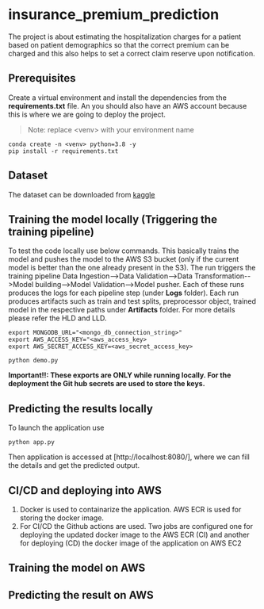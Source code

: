 # insurance_premium_prediction
The project is about estimating the hospitalization charges for a patient based on patient demographics so that the correct premium can be charged and this also helps to set a correct claim reserve upon notification.
## Prerequisites
Create a virtual environment and install the dependencies from the **requirements.txt** file. An you should also have an AWS account because this is where we are going to deploy the project.
>Note: replace \<venv\> with your environment name
```
conda create -n <venv> python=3.8 -y
pip install -r requirements.txt
```
## Dataset
The dataset can be downloaded from [kaggle](https://www.kaggle.com/datasets/noordeen/insurance-premium-prediction)

## Training the model locally (Triggering the training pipeline)
To test the code locally use below commands. This basically trains the model and pushes the model to the AWS S3 bucket (only if the current model is better than the one already present in the S3). The run triggers the training pipeline Data Ingestion-->Data Validation-->Data Transformation-->Model building-->Model Validation-->Model pusher. Each of these runs produces the logs for each pipeline step (under **Logs** folder). Each run produces artifacts such as train and test splits, preprocessor object, trained model in the respective paths under **Artifacts** folder. For more details please refer the HLD and LLD.
```
export MONGODB_URL="<mongo_db_connection_string>"
export AWS_ACCESS_KEY="<aws_access_key>
export AWS_SECRET_ACCESS_KEY=<aws_secret_access_key>

python demo.py
```
**Important!!: These exports are ONLY while running locally. For the deployment the Git hub secrets are used to store the keys.**

## Predicting the results locally
To launch the application use
```
python app.py
```
Then application is accessed at [http://localhost:8080/], where we can fill the details and get the predicted output.

## CI/CD and deploying into AWS
1. Docker is used to containarize the application. AWS ECR is used for storing the docker image.
2. For CI/CD the Github actions are used. Two jobs are configured one for deploying the updated docker image to the AWS ECR (CI) and another for deploying (CD) the docker image of the application on AWS EC2

## Training the model on AWS

## Predicting the result on AWS

